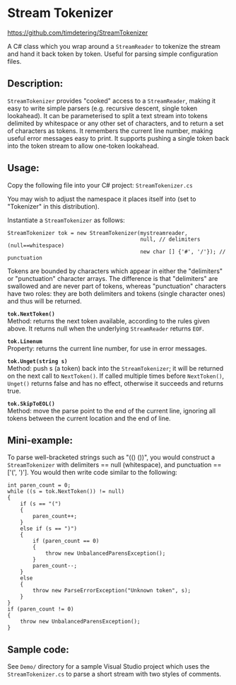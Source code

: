 Stream Tokenizer
================
<https://github.com/timdetering/StreamTokenizer>

A C# class which you wrap around a `StreamReader` to tokenize the stream and hand it back token by token.  Useful for parsing simple configuration files.

Description:
------------
`StreamTokenizer` provides "cooked" access to a `StreamReader`, making it easy to write simple parsers (e.g. recursive descent, single token lookahead).  It can be parameterised to split a text stream into
tokens delimited by whitespace or any other set of characters, and to return a set of characters as tokens.  It remembers the current line number, making useful error messages easy to print.  It supports
pushing a single token back into the token stream to allow one-token lookahead.


Usage:
------
Copy the following file into your C# project:
  `StreamTokenizer.cs`

You may wish to adjust the namespace it places itself into (set to "Tokenizer" in this distribution).

Instantiate a `StreamTokenizer` as follows:

    StreamTokenizer tok = new StreamTokenizer(mystreamreader,
                                              null, // delimiters (null==whitespace)
                                              new char [] {'#', '/'}); // punctuation

Tokens are bounded by characters which appear in either the "delimiters" or "punctuation" character arrays.  The difference is that "delimiters" are swallowed and are never part of tokens, whereas "punctuation" characters have two roles: they are both delimiters and tokens (single character ones) and thus will be returned.

**`tok.NextToken()`**  
Method: returns the next token available, according to the rules given above.  It returns null when the underlying `StreamReader` returns `EOF`.

**`tok.Linenum`**  
Property: returns the current line number, for use in error messages.

**`tok.Unget(string s)`**  
Method: push s (a token) back into the `StreamTokenizer`; it will be returned on the next call to `NextToken()`.  If called multiple times before `NextToken()`, `Unget()` returns false and has no effect, otherwise it succeeds and returns true.

**`tok.SkipToEOL()`**  
Method: move the parse point to the end of the current line, ignoring all tokens between the current location and the end of line.

Mini-example:
-------------
To parse well-bracketed strings such as "(() ())", you would construct a `StreamTokenizer` with delimiters == null (whitespace), and punctuation == ['(', ')'].  You would then write code similar to the following:

    int paren_count = 0;
    while ((s = tok.NextToken()) != null)
    {
        if (s == "(")
        {
            paren_count++;
        }
        else if (s == ")")
        {
            if (paren_count == 0)
            {
                throw new UnbalancedParensException();
            }
            paren_count--;
        }
        else
        {
            throw new ParseErrorException("Unknown token", s);
        }
    }
    if (paren_count != 0)
    {
        throw new UnbalancedParensException();
    }

Sample code:
------------
See `Demo/` directory for a sample Visual Studio project which uses the `StreamTokenizer.cs` to parse a short stream with two styles of comments.

